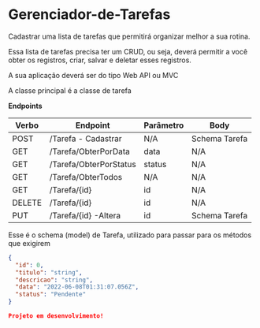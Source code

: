 # Gerenciador-de-Tarefas

Cadastrar uma lista de tarefas que permitirá organizar melhor a sua rotina.

Essa lista de tarefas precisa ter um CRUD, ou seja, deverá permitir a você obter os registros, criar, salvar e deletar esses registros.

A sua aplicação deverá ser do tipo Web API ou MVC

A classe principal é a classe de tarefa



**Endpoints**


| Verbo  | Endpoint                | Parâmetro | Body          |
|--------|-------------------------|-----------|---------------|
| POST   | /Tarefa - Cadastrar     | N/A       | Schema Tarefa |
| GET    |/Tarefa/ObterPorData     | data      | N/A           |
| GET    | /Tarefa/ObterPorStatus  | status    | N/A           |
| GET    | /Tarefa/ObterTodos      | N/A       | N/A           |
| GET    |  /Tarefa/{id}           | id        | N/A           |
| DELETE | /Tarefa/{id}            | id        | N/A           |
| PUT    | /Tarefa/{id} -Altera    | id        | Schema Tarefa |

Esse é o schema (model) de Tarefa, utilizado para passar para os métodos que exigirem

```json
{
  "id": 0,
  "titulo": "string",
  "descricao": "string",
  "data": "2022-06-08T01:31:07.056Z",
  "status": "Pendente"
}

Projeto em desenvolvimento!
